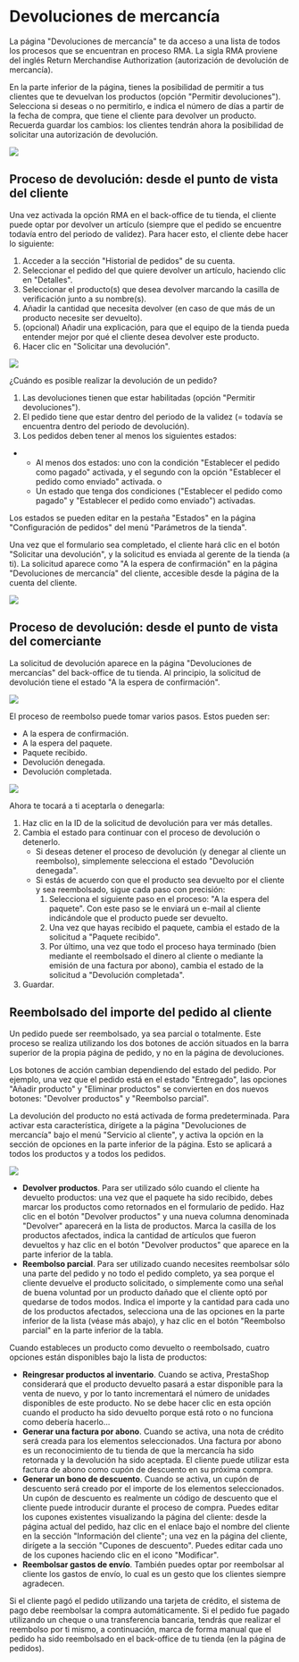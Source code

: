 # Devoluciones de mercancía

La página "Devoluciones de mercancía" te da acceso a una lista de todos los procesos que se encuentran en proceso RMA. La sigla RMA proviene del inglés Return Merchandise Authorization \(autorización de devolución de mercancía\).

En la parte inferior de la página, tienes la posibilidad de permitir a tus clientes que te devuelvan los productos \(opción "Permitir devoluciones"\). Selecciona si deseas o no permitirlo, e indica el número de días a partir de la fecha de compra, que tiene el cliente para devolver un producto. Recuerda guardar los cambios: los clientes tendrán ahora la posibilidad de solicitar una autorización de devolución.

![](../../../.gitbook/assets/54265201.png)

## Proceso de devolución: desde el punto de vista del cliente <a id="Devolucionesdemercanc&#xED;a-Procesodedevoluci&#xF3;n:desdeelpuntodevistadelcliente"></a>

Una vez activada la opción RMA en el back-office de tu tienda, el cliente puede optar por devolver un artículo \(siempre que el pedido se encuentre todavía entro del periodo de validez\). Para hacer esto, el cliente debe hacer lo siguiente:

1. Acceder a la sección "Historial de pedidos" de su cuenta.
2. Seleccionar el pedido del que quiere devolver un artículo, haciendo clic en "Detalles".
3. Seleccionar el producto\(s\) que desea devolver marcando la casilla de verificación junto a su nombre\(s\).
4. Añadir la cantidad que necesita devolver \(en caso de que más de un producto necesite ser devuelto\).
5. \(opcional\) Añadir una explicación, para que el equipo de la tienda pueda entender mejor por qué el cliente desea devolver este producto.
6. Hacer clic en "Solicitar una devolución".

![](../../../.gitbook/assets/54265205.png)

¿Cuándo es posible realizar la devolución de un pedido?

1. Las devoluciones tienen que estar habilitadas \(opción "Permitir devoluciones"\).
2. El pedido tiene que estar dentro del periodo de la validez \(= todavía se encuentra dentro del periodo de devolución\).
3. Los pedidos deben tener al menos los siguientes estados:

* * Al menos dos estados: uno con la condición "Establecer el pedido como pagado" activada, y el segundo con la opción "Establecer el pedido como enviado" activada. o
  * Un estado que tenga dos condiciones \("Establecer el pedido como pagado" y "Establecer el pedido como enviado"\) activadas.

Los estados se pueden editar en la pestaña "Estados" en la página "Configuración de pedidos" del menú "Parámetros de la tienda".

Una vez que el formulario sea completado, el cliente hará clic en el botón "Solicitar una devolución", y la solicitud es enviada al gerente de la tienda \(a ti\). La solicitud aparece como "A la espera de confirmación" en la página "Devoluciones de mercancía" del cliente, accesible desde la página de la cuenta del cliente.

![](../../../.gitbook/assets/54265207.png)

## Proceso de devolución: desde el punto de vista del comerciante <a id="Devolucionesdemercanc&#xED;a-Procesodedevoluci&#xF3;n:desdeelpuntodevistadelcomerciante"></a>

La solicitud de devolución aparece en la página "Devoluciones de mercancías" del back-office de tu tienda. Al principio, la solicitud de devolución tiene el estado "A la espera de confirmación".

![](../../../.gitbook/assets/54265210.png)

El proceso de reembolso puede tomar varios pasos. Estos pueden ser:

* A la espera de confirmación.
* A la espera del paquete.
* Paquete recibido.
* Devolución denegada.
* Devolución completada.

![](../../../.gitbook/assets/54265212.png)

Ahora te tocará a ti aceptarla o denegarla:

1. Haz clic en la ID de la solicitud de devolución para ver más detalles.
2. Cambia el estado para continuar con el proceso de devolución o detenerlo. 
   * Si deseas detener el proceso de devolución \(y denegar al cliente un reembolso\), simplemente selecciona el estado "Devolución denegada".
   * Si estás de acuerdo con que el producto sea devuelto por el cliente y sea reembolsado, sigue cada paso con precisión:
     1. Selecciona el siguiente paso en el proceso: "A la espera del paquete". Con este paso se le enviará un e-mail al cliente indicándole que el producto puede ser devuelto.
     2. Una vez que hayas recibido el paquete, cambia el estado de la solicitud a "Paquete recibido".
     3. Por último, una vez que todo el proceso haya terminado \(bien mediante el reembolsado el dinero al cliente o mediante la emisión de una factura por abono\), cambia el estado de la solicitud a "Devolución completada".
3. Guardar.

## Reembolsado del importe del pedido al cliente <a id="Devolucionesdemercanc&#xED;a-Reembolsadodelimportedelpedidoalcliente"></a>

Un pedido puede ser reembolsado, ya sea parcial o totalmente. Este proceso se realiza utilizando los dos botones de acción situados en la barra superior de la propia página de pedido, y no en la página de devoluciones.

Los botones de acción cambian dependiendo del estado del pedido. Por ejemplo, una vez que el pedido está en el estado "Entregado", las opciones "Añadir producto" y "Eliminar productos" se convierten en dos nuevos botones: "Devolver productos" y "Reembolso parcial".

La devolución del producto no está activada de forma predeterminada. Para activar esta característica, dirígete a la página "Devoluciones de mercancía" bajo el menú "Servicio al cliente", y activa la opción en la sección de opciones en la parte inferior de la página. Esto se aplicará a todos los productos y a todos los pedidos.

![](../../../.gitbook/assets/54265215.png)

* **Devolver productos**. Para ser utilizado sólo cuando el cliente ha devuelto productos: una vez que el paquete ha sido recibido, debes marcar los productos como retornados en el formulario de pedido. Haz clic en el botón "Devolver productos" y una nueva columna denominada "Devolver" aparecerá en la lista de productos. Marca la casilla de los productos afectados, indica la cantidad de artículos que fueron devueltos y haz clic en el botón "Devolver productos" que aparece en la parte inferior de la tabla.
* **Reembolso parcial**. Para ser utilizado cuando necesites reembolsar sólo una parte del pedido y no todo el pedido completo, ya sea porque el cliente devuelve el producto solicitado, o simplemente como una señal de buena voluntad por un producto dañado que el cliente optó por quedarse de todos modos. Indica el importe y la cantidad para cada uno de los productos afectados, selecciona una de las opciones en la parte inferior de la lista \(véase más abajo\), y haz clic en el botón "Reembolso parcial" en la parte inferior de la tabla.  

Cuando estableces un producto como devuelto o reembolsado, cuatro opciones están disponibles bajo la lista de productos:

* **Reingresar productos al inventario**. Cuando se activa, PrestaShop considerará que el producto devuelto pasará a estar disponible para la venta de nuevo, y por lo tanto incrementará el número de unidades disponibles de este producto. No se debe hacer clic en esta opción cuando el producto ha sido devuelto porque está roto o no funciona como debería hacerlo...
* **Generar una factura por abono**. Cuando se activa, una nota de crédito será creada para los elementos seleccionados. Una factura por abono es un reconocimiento de tu tienda de que la mercancía ha sido retornada y la devolución ha sido aceptada. El cliente puede utilizar esta factura de abono como cupón de descuento en su próxima compra.
* **Generar un bono de descuento**. Cuando se activa, un cupón de descuento será creado por el importe de los elementos seleccionados. Un cupón de descuento es realmente un código de descuento que el cliente puede introducir durante el proceso de compra. Puedes editar los cupones existentes visualizando la página del cliente: desde la página actual del pedido, haz clic en el enlace bajo el nombre del cliente en la sección "Información del cliente"; una vez en la página del cliente, dirígete a la sección "Cupones de descuento". Puedes editar cada uno de los cupones haciendo clic en el icono "Modificar".
* **Reembolsar gastos de envío**. También puedes optar por reembolsar al cliente los gastos de envío, lo cual es un gesto que los clientes siempre agradecen.

Si el cliente pagó el pedido utilizando una tarjeta de crédito, el sistema de pago debe reembolsar la compra automáticamente. Si el pedido fue pagado utilizando un cheque o una transferencia bancaria, tendrás que realizar el reembolso por ti mismo, a continuación, marca de forma manual que el pedido ha sido reembolsado en el back-office de tu tienda \(en la página de pedidos\).

